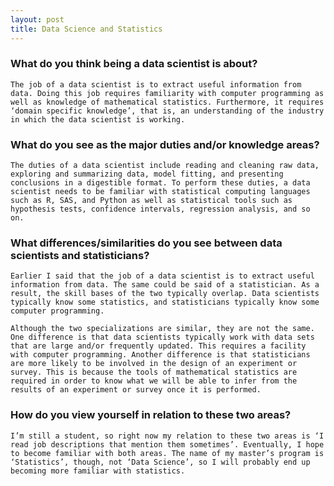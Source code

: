 ```yaml
---
layout: post
title: Data Science and Statistics
---
```


### What do you think being a data scientist is about?  

	The job of a data scientist is to extract useful information from data. Doing this job requires familiarity with computer programming as well as knowledge of mathematical statistics. Furthermore, it requires ‘domain specific knowledge’, that is, an understanding of the industry in which the data scientist is working. 
	
### What do you see as the major duties and/or knowledge areas?  

	The duties of a data scientist include reading and cleaning raw data, exploring and summarizing data, model fitting, and presenting conclusions in a digestible format. To perform these duties, a data scientist needs to be familiar with statistical computing languages such as R, SAS, and Python as well as statistical tools such as hypothesis tests, confidence intervals, regression analysis, and so on. 

### What differences/similarities do you see between data scientists and statisticians?  

	Earlier I said that the job of a data scientist is to extract useful information from data. The same could be said of a statistician. As a result, the skill bases of the two typically overlap. Data scientists typically know some statistics, and statisticians typically know some computer programming. 
	
	Although the two specializations are similar, they are not the same. One difference is that data scientists typically work with data sets that are large and/or frequently updated. This requires a facility with computer programming. Another difference is that statisticians are more likely to be involved in the design of an experiment or survey. This is because the tools of mathematical statistics are required in order to know what we will be able to infer from the results of an experiment or survey once it is performed. 

### How do you view yourself in relation to these two areas?

	I’m still a student, so right now my relation to these two areas is ‘I read job descriptions that mention them sometimes’. Eventually, I hope to become familiar with both areas. The name of my master’s program is ‘Statistics’, though, not ‘Data Science’, so I will probably end up becoming more familiar with statistics. 

